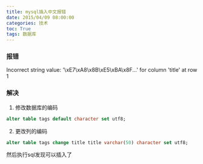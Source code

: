 ```yaml
---
title: mysql插入中文报错
date: 2015/04/09 08:00:00
categories: 技术
toc: True
tags: 数据库
---
```

### 报错
Incorrect string value: '\xE7\xA8\x8B\xE5\xBA\x8F...' for column 'title' at row 1


### 解决
1. 修改数据库的编码
```sql
alter table tags default character set utf8;
```

2. 更改列的编码
```sql
alter table tags change title title varchar(50) character set utf8;  
```
然后执行sql发现可以插入了